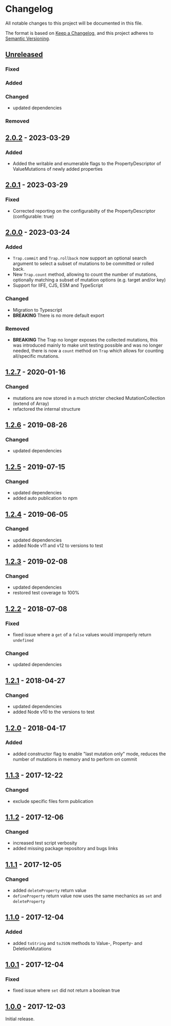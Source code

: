 # Changelog
All notable changes to this project will be documented in this file.

The format is based on [Keep a Changelog](https://keepachangelog.com/en/1.0.0/),
and this project adheres to [Semantic Versioning](https://semver.org/spec/v2.0.0.html).

## [Unreleased]

### Fixed
### Added
### Changed
- updated dependencies

### Removed


## [2.0.2] - 2023-03-29

### Added
- Added the writable and enumerable flags to the PropertyDescriptor of ValueMutations of newly added properties


## [2.0.1] - 2023-03-29

### Fixed
- Corrected reporting on the configurabilty of the PropertyDescriptor (configurable: true)


## [2.0.0] - 2023-03-24

### Added
- `Trap.commit` and `Trap.rollback` now support an optional search argument to select a subset of mutations to be committed or rolled back.
- New `Trap.count` method, allowing to count the number of mutations, optionally matching a subset of mutation options (e.g. target and/or key)
- Support for IIFE, CJS, ESM and TypeScript

### Changed
- Migration to Typescript
- **BREAKING** There is no more default export

### Removed
- **BREAKING** The Trap no longer exposes the collected mutations, this was introduced mainly to make unit testing possible and was no longer needed, there is now a `count` method on `Trap` which allows for counting all/specific mutations.


## [1.2.7] - 2020-01-16

### Changed
- mutations are now stored in a much stricter checked MutationCollection (extend of Array)
- refactored the internal structure


## [1.2.6] - 2019-08-26

### Changed
- updated dependencies


## [1.2.5] - 2019-07-15

### Changed
- updated dependencies
- added auto publication to npm


## [1.2.4] - 2019-06-05

### Changed
- updated dependencies
- added Node v11 and v12 to versions to test

## [1.2.3] - 2019-02-08

### Changed
- updated dependencies
- restored test coverage to 100%


## [1.2.2] - 2018-07-08

### Fixed
- fixed issue where a `get` of a `false` values would improperly return `undefined`

### Changed
- updated dependencies


## [1.2.1] - 2018-04-27

### Changed
- updated dependencies
- added Node v10 to the versions to test


## [1.2.0] - 2018-04-17

### Added
- added constructor flag to enable "last mutation only" mode, reduces the number of mutations in memory and to perform on commit


## [1.1.3] - 2017-12-22

### Changed
- exclude specific files form publication


## [1.1.2] - 2017-12-06

### Changed
- increased test script verbosity
- added missing package repository and bugs links


## [1.1.1] - 2017-12-05

### Changed
- added `deleteProperty` return value
- `defineProperty` return value now uses the same mechanics as `set` and `deleteProperty`


## [1.1.0] - 2017-12-04

### Added
- added `toString` and `toJSON` methods to Value-, Property- and DeletionMutations


## [1.0.1] - 2017-12-04

### Fixed
- fixed issue where `set` did not return a boolean true


## [1.0.0] - 2017-12-03

Initial release.


[Unreleased]: https://github.com/konfirm/node-trap/compare/v2.0.2...HEAD
[2.0.2]: https://github.com/konfirm/node-trap/compare/v2.0.1...v2.0.2
[2.0.1]: https://github.com/konfirm/node-trap/compare/v2.0.0...v2.0.1
[2.0.0]: https://github.com/konfirm/node-trap/compare/v1.2.7...v2.0.0
[1.2.7]: https://github.com/konfirm/node-trap/compare/v1.2.6...v1.2.7
[1.2.6]: https://github.com/konfirm/node-trap/compare/v1.2.5...v1.2.6
[1.2.5]: https://github.com/konfirm/node-trap/compare/v1.2.4...v1.2.5
[1.2.4]: https://github.com/konfirm/node-trap/compare/v1.2.3...v1.2.4
[1.2.3]: https://github.com/konfirm/node-trap/compare/v1.2.2...v1.2.3
[1.2.2]: https://github.com/konfirm/node-trap/compare/v1.2.1...v1.2.2
[1.2.1]: https://github.com/konfirm/node-trap/compare/v1.2.0...v1.2.1
[1.2.0]: https://github.com/konfirm/node-trap/compare/v1.1.3...v1.2.0
[1.1.3]: https://github.com/konfirm/node-trap/compare/v1.1.2...v1.1.3
[1.1.2]: https://github.com/konfirm/node-trap/compare/v1.1.1...v1.1.2
[1.1.1]: https://github.com/konfirm/node-trap/compare/v1.1.0...v1.1.1
[1.1.0]: https://github.com/konfirm/node-trap/compare/v1.0.1...v1.1.0
[1.0.1]: https://github.com/konfirm/node-trap/compare/v1.0.0...v1.0.1
[1.0.0]: https://github.com/konfirm/node-trap/releases/tag/v1.0.0


